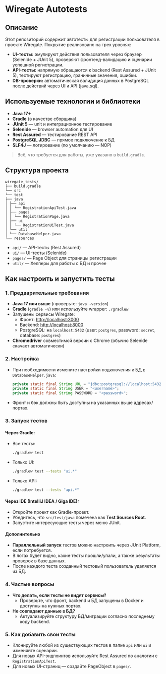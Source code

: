 # Wiregate Autotests

## Описание

Этот репозиторий содержит автотесты для регистрации пользователя в проекте Wiregate. Покрытие реализовано на трех уровнях:

- **UI-тесты:** эмулируют действия пользователя через браузер (Selenide + JUnit 5), проверяют фронтенд-валидацию и сценарии успешной регистрации.
- **API-тесты:** напрямую обращаются к backend (Rest Assured + JUnit 5), тестируют регистрацию, граничные значения, ошибки.
- **DB-проверки:** автоматическая валидация данных в PostgreSQL после действий через UI и API (java.sql).

## Используемые технологии и библиотеки

- **Java 17+**
- **Gradle** (в качестве сборщика)
- **JUnit 5** — unit и интеграционное тестирование
- **Selenide** — browser automation для UI
- **Rest Assured** — тестирование REST API
- **PostgreSQL JDBC** — прямое подключение к БД
- **SLF4J** — логирование (по умолчанию — NOP)

> Всё, что требуется для работы, уже указано в `build.gradle`.

## Структура проекта

```
wiregate_tests/
├── build.gradle
└── src
└── test
├── java
│ ├── api
│ │ └── RegistrationApiTest.java
│ ├── pages
│ │ └── RegistrationPage.java
│ ├── ui
│ │ └── RegistrationUiTest.java
│ └── util
│ └── DatabaseHelper.java
└── resources
```

- `api/` — API-тесты (Rest Assured)
- `ui/` — UI-тесты (Selenide)
- `pages/` — Page Object для страницы регистрации
- `util/` — Хелперы для работы с БД и прочее

## Как настроить и запустить тесты

### 1. Предварительные требования

- **Java 17 или выше** (проверьте: `java -version`)
- **Gradle** (`gradle -v`) или используйте wrapper: `./gradlew`
- Запущены сервисы Wiregate:
  - Фронт: [http://localhost:3000](http://localhost:3000)
  - Backend: [http://localhost:8000](http://localhost:8000)
  - PostgreSQL: на `localhost:5432` (user: `postgres`, password: `secret`, database: `postgres`)
- **Chromedriver** совместимой версии с Chrome (обычно Selenide скачает автоматически)

### 2. Настройка

- При необходимости измените настройки подключения к БД в `DatabaseHelper.java`:
    ```java
    private static final String URL = "jdbc:postgresql://localhost:5432/postgres";
    private static final String USER = "<username>";
    private static final String PASSWORD = "<password>";
    ```
- Фронт и бэк должны быть доступны на указанных выше адресах/портах.

### 3. Запуск тестов

#### Через Gradle:

- Все тесты:
    ```bash
    ./gradlew test
    ```
- Только UI:
    ```bash
    ./gradlew test --tests "ui.*"
    ```
- Только API:
    ```bash
    ./gradlew test --tests "api.*"
    ```

#### Через IDE (IntelliJ IDEA / Giga IDE):

- Откройте проект как Gradle-проект.
- Убедитесь, что `src/test/java` помечена как **Test Sources Root**.
- Запустите интересующие тесты через меню JUnit.

#### Дополнительно

- **Параллельный запуск** тестов можно настроить через JUnit Platform, если потребуется.
- В логах будет видно, какие тесты прошли/упали, а также результаты проверок в базе данных.
- После каждого теста созданный тестовый пользователь удаляется из БД.

### 4. Частые вопросы

- **Что делать, если тесты не видят сервисы?**
  - Проверьте, что фронт, backend и БД запущены в Docker и доступны на нужных портах.
- **Не совпадают данные в БД?**
  - Актуализируйте структуру БД/миграции согласно последнему коду backend.

### 5. Как добавить свои тесты

- Клонируйте любой из существующих тестов в папке `api` или `ui` и изменяйте сценарии.
- Для новых API-эндпоинтов используйте Rest Assured по аналогии с `RegistrationApiTest`.
- Для новых UI-страниц — создайте PageObject в `pages/`.
